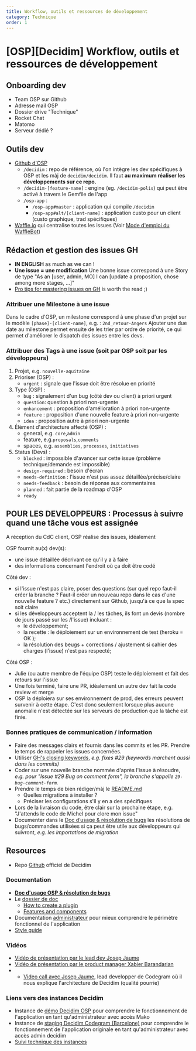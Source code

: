 ```yaml
---
title: Workflow, outils et ressources de développement
category: Technique
order: 1
---
```


# [OSP][Decidim] Workflow, outils et ressources de développement

## Onboarding dev
- Team OSP sur Github
- Adresse mail OSP
- Dossier drive "Technique"
- Rocket Chat
- Matomo
- Serveur dédié ?

## Outils dev
* [Github d'OSP](https://github.com/OpenSourcePolitics)
    * `/decidim` : repo de référence, où l'on intègre les dev spécifiques à OSP et les màj de `decidim/decidim`. Il faut **au maximum réaliser les développements sur ce repo.**
    * `/decidim-[feature-name]` : engine (eg. `/decidim-polis`) qui peut être activé à travers le Gemfile de l'app
    * `/osp-app` : 
        * `/osp-app#master` : application qui compile `/decidim`
        * `/osp-app#alt/[client-name]` : application custo pour un client (custo graphique, trad spécifiques)
* [Waffle.io](https://waffle.io/OpenSourcePolitics/decidim/join
) qui centralise toutes les issues (Voir [Mode d'emploi du WaffleBot](
https://help.waffle.io/wafflebot-basics/getting-started-with-the-wafflebot/how-to-use-wafflebot))

## Rédaction et gestion des issues GH

* **IN ENGLISH** as much as we can !
* **Une issue = une modification**
Une bonne issue correspond à une Story de type  "As an [user, admin, MO] I can [update a proposition, chose among more stages, ...]"
* [Pro tips for mastering issues on GH](https://guides.github.com/features/issues/) is worth the read ;)

### Attribuer une Milestone à une issue
Dans le cadre d'OSP, un milestone correspond à une phase d'un projet sur le modèle `[phase]-[client-name]`, e.g. : `2nd_retour-Angers`
Ajouter une due date au milestone permet ensuite de les trier par ordre de priorité, ce qui permet d'améliorer le dispatch des issues entre les devs.


### Attribuer des Tags à une issue (soit par OSP soit par les développeurs)
1. Projet, e.g. `nouvelle-aquitaine`
1. Prioriser (OSP) :
    - `urgent` : signale que l'issue doit être résolue en priorité
2. Type (OSP) :
    - `bug` : signalement d'un bug (côté dev ou client) à priori urgent
    - `question`: question à priori non-urgente
    - `enhancement` : proposition d'amélioration à priori non-urgente
    - `feature` : proposition d'une nouvelle feature à priori non-urgente
    - `idea` : proposition autre à priori non-urgente
3. Élément d'architecture affecté (OSP) :
    - general, e.g. `core`,`admin`
    - feature, e.g.`proposals`,`comments`
    - spaces, e.g. `assemblies`, `processes`, `initiatives`
4. Status (Devs) :
    - `blocked` : impossible d'avancer sur cette issue (problème technique/demande est impossible)
    - `design-required` : besoin d'écran
    - `needs-definition` : l'issue n'est pas assez détaillée/précise/claire
    - `needs-feedback` : besoin de réponse aux commentaires
    - `planned` : fait partie de la roadmap d'OSP
    - `ready`

## POUR LES DEVELOPPEURS : Processus à suivre quand une tâche vous est assignée
A réception du CdC client, OSP réalise des issues, idéalement 

OSP fournit au(x) dev(s): 
- une issue détaillée décrivant ce qu'il y a à faire
- des informations concernant l'endroit où ça doit être codé

Côté dev : 
- si l'issue n'est pas claire, poser des questions (sur quel repo faut-il créer la branche ? Faut-il créer un nouveau repo dans le cas d'une nouvelle feature ? etc.) directement sur Github, jusqu'à ce que la spec soit claire
- si les développeurs acceptent la / les tâches, ils font un devis (nombre de jours passé sur les /l'issue) incluant :
    - le développement; 
    - la recette : le déploiement sur un environnement de test (heroku = OK );
    - la résolution des beugs + corrections / ajustement si cahier des charges (l'issue) n'est pas respecté;

Côté OSP : 
- Julie (ou autre membre de l'équipe OSP) teste le déploiement et fait des retours sur l'issue
- Une fois terminé, faire une PR, idéalement un autre dev fait la code review et merge
- OSP la déploiera sur ses environnement de prod, des erreurs peuvent survenir à cette étape. C'est donc seulement lorsque plus aucune anomalie n'est détectée sur les serveurs de production que la tâche est finie.


### Bonnes pratiques de communication / information 
- Faire des messages clairs et fournis dans les commits et les PR. Prendre le temps de rappeler les issues concernées.
- Utiliser [GH's closing keywords](https://help.github.com/articles/closing-issues-using-keywords/), _e.g. fixes #29 (keywords marchent aussi dans les commits)_
- Coder sur une nouvelle branche nommée d'après l'issue à résoudre, _e.g. pour "Issue #29 Bug on comment form", la branche s'appelle `29-bug-comment-form`._
- Prendre le temps de bien rédiger/màj le [README.md](https://doc.meta.osp.cat/IYdgzAnAHAjAZnAtFApgEwCyI8ATANmQxV0QGMAjGKNOMKfOABhSA===?both#)
    - Quelles migrations à installer ?
    - Préciser les configurations s'il y en a des spécifiques
- Lors de la livraison du code, être clair sur la prochaine étape, e.g. "J'attends le code de Michel pour clore mon issue"
- Documenter dans le [Doc d’usage & résolution de bugs](https://doc.meta.osp.cat/GwUwhgrADAZmCcBaCAOAJjRAWK8BMi8IA7AIzYDGWEIedwEFEQA=#) les résolutions de bugs/commandes utilisées si ça peut être utile aux développeurs qui suivront, _e.g. les importations de migration_

## Resources
* Repo [Github](github.com/decidim/decidim) officiel de Decidim

### Documentation 
* **[Doc d'usage OSP & résolution de bugs](https://doc.meta.osp.cat/GwUwhgrADAZmCcBaCAOAJjRAWK8BMi8IA7AIzYDGWEIedwEFEQA=?view)**
*   Le [dossier de doc](https://github.com/decidim/decidim/blob/master/docs/)
    *   [How to create a plugin](https://github.com/decidim/decidim/blob/master/docs/how_to_create_a_plugin.md)
    *   [Features and components](https://github.com/decidim/decidim/blob/master/docs/features_and_components.md)
*   Documentation [administrateur](https://docs.google.com/document/d/10OVuLnFm6yY-VgoA31D2eYMkXzOo3K7HQbzFpXrPbmw/edit#heading=h.wr4tepcqk6x0) pour mieux comprendre le périmètre fonctionnel de l'application
*   [Style guide](https://decidim-design.herokuapp.com/style-manual)

### Vidéos
* [Vidéo de présentation par le lead dev Josep Jaume](https://youtu.be/SKWaiNRYgNA?t=21m5s)
* [Vidéo de présentation par le product manager Xabier Barandarian](https://youtu.be/SKWaiNRYgNA?t=13s)
* * [Video call avec Josep Jaume](https://www.youtube.com/watch?v=EqSpQ4t12L4), lead developper de Codegram  où il nous explique l'architecture de Decidim (qualité pourrie)

### Liens vers des instances Decidim
* Instance de [démo Decidim OSP](https://demo.decidim.opensourcepolitics.eu/) pour comprendre le fonctionnement de l'application en tant qu'administrateur avec accès Mako
* Instance de [staging Decidim Codegram (Barcelone)](http://staging.decidim.codegram.com/) pour comprendre le fonctionnement de l'application originale en tant qu'administrateur avec accès admin decidim
* [Suivi technique des instances](https://docs.google.com/spreadsheets/u/1/d/1No60bAjYvJ459jx3DVaykH4M1_LM1m3eIvkwyLFA00w/edit#gid=0)
